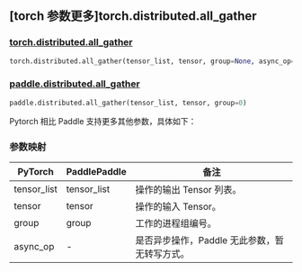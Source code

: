 ## [torch 参数更多]torch.distributed.all_gather

### [torch.distributed.all_gather](https://pytorch.org/docs/stable/distributed.html#torch.distributed.all_gather)

```python
torch.distributed.all_gather(tensor_list, tensor, group=None, async_op=False)
```

### [paddle.distributed.all_gather](https://www.paddlepaddle.org.cn/documentation/docs/zh/api/paddle/distributed/all_gather_cn.html)

```python
paddle.distributed.all_gather(tensor_list, tensor, group=0)
```

Pytorch 相比 Paddle 支持更多其他参数，具体如下：

### 参数映射

| PyTorch     | PaddlePaddle | 备注                                          |
| ----------- | ------------ | --------------------------------------------- |
| tensor_list | tensor_list  | 操作的输出 Tensor 列表。                      |
| tensor      | tensor       | 操作的输入 Tensor。                           |
| group       | group        | 工作的进程组编号。                            |
| async_op    | -            | 是否异步操作，Paddle 无此参数，暂无转写方式。 |
